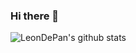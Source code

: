 ### Hi there 👋

<!--
**LeonDePan/LeonDePan** is a ✨ _special_ ✨ repository because its `README.md` (this file) appears on your GitHub profile.

Here are some ideas to get you started:

- 🔭 I’m currently working on ...
- 🌱 I’m currently learning ...
- 👯 I’m looking to collaborate on ...
- 🤔 I’m looking for help with ...
- 💬 Ask me about ...
- 📫 How to reach me: ...
- 😄 Pronouns: ...
- ⚡ Fun fact: ...
-->

![LeonDePan's github stats](https://github-readme-stats.vercel.app/api?username=LeonDePan&hide=[%22issues%22]&show_icons=true&theme=tokyonight)
